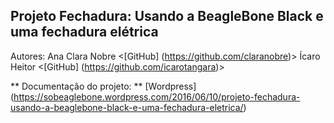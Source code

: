 ## Projeto Fechadura: Usando a BeagleBone Black e uma fechadura elétrica
Autores: Ana Clara Nobre <[GitHub] (https://github.com/claranobre)>
		Ícaro Heitor <[GitHub] (https://github.com/icarotangara)>


** Documentação do projeto: **
[Wordpress] (https://sobeaglebone.wordpress.com/2016/06/10/projeto-fechadura-usando-a-beaglebone-black-e-uma-fechadura-eletrica/)